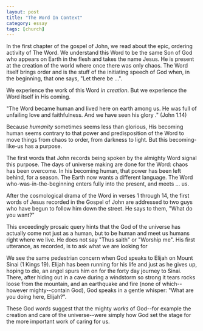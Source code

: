 ```yaml
---
layout: post
title: "The Word In Context"
category: essay
tags: [church]
---
```

In the first chapter of the gospel of John, we read about the epic, ordering activity of The Word. We understand this Word to be the same Son of God who appears on Earth in the flesh and takes the name Jesus. He is present at the creation of the world where once there was only chaos. The Word itself brings order and is the stuff of the initiating speech of God when, in the beginning, that one says, "Let there be ...".

We experience the work of this Word *in creation*. But we experience the Word itself in His coming.

"The Word became human and lived here on earth among us. He was full of unfailing love and faithfulness. And we have seen his glory ." (John 1.14)

Because *humanity* sometimes seems less than glorious, His becoming human seems contrary to that power and predisposition of the Word to move things from chaos to order, from darkness to light. But this becoming-like-us has a purpose.

The first words that John records being spoken by the almighty Word signal this purpose. The days of universe making are done for the Word: chaos has been overcome. In his becoming human, that power has been left behind, for a season. The Earth now wants a different language. The Word who-was-in-the-beginning enters fully into the present, and meets ... us.

After the cosmological drama of the Word in verses 1 through 14, the first words of Jesus recorded in the Gospel of John are addressed to two guys who have begun to follow him down the street. He says to them, "What do you want?"

This exceedingly prosaic query hints that the God of the universe has actually come not just as a human, but to be human and meet us humans right where we live. He does not say "Thus saith" or "Worship me". His first utterance, as recorded, is to ask what we are looking for

We see the same pedestrian concern when God speaks to Elijah on Mount Sinai (1 Kings 19). Elijah has been running for his life and just as he gives up, hoping to die, an angel spurs him on for the forty day journey to Sinai. There, after hiding out in a cave during a windstorm so strong it tears rocks loose from the mountain, and an earthquake and fire (none of which--however mighty--contain God), God speaks in a gentle whisper: "What are you doing here, Elijah?".

These God *words* suggest that the mighty *works* of God--for example the creation and care of the universe--were simply how God set the stage for the more important work of caring for us.
